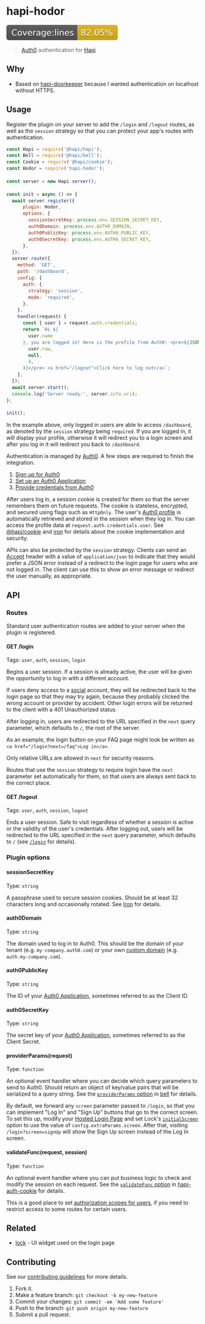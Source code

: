# hapi-hodor

![test coverage][test-coverage]

> [Auth0] authentication for [Hapi][hapi]

## Why

- Based on [hapi-doorkeeper][hapi-doorkeeper] because I wanted authentication on localhost without HTTPS.

## Usage

Register the plugin on your server to add the `/login` and `/logout` routes, as well as the `session` strategy so that you can protect your app's routes with authentication.

```js
const Hapi = require('@hapi/hapi');
const Bell = require('@hapi/bell');
const Cookie = require('@hapi/cookie');
const Hodor = require('hapi-hodor');

const server = new Hapi.server();

const init = async () => {
  await server.register({
      plugin: Hodor,
      options: {
        sessionSecretKey: process.env.SESSION_SECRET_KEY,
        auth0Domain: process.env.AUTH0_DOMAIN,
        auth0PublicKey: process.env.AUTH0_PUBLIC_KEY,
        auth0SecretKey: process.env.AUTH0_SECRET_KEY,
      },
  });
  server.route({
    method: 'GET',
    path: '/dashboard',
    config: {
      auth: {
        strategy: 'session',
        mode: 'required',
      },
    },
    handler(request) {
      const { user } = request.auth.credentials;
      return `Hi ${
        user.name
      }, you are logged in! Here is the profile from Auth0: <pre>${JSON.stringify(
        user.raw,
        null,
        4,
      )}</pre> <a href="/logout">Click here to log out</a>`;
    },
  });
  await server.start();
  console.log('Server ready:', server.info.uri);
};

init();
```

In the example above, only logged in users are able to access `/dashboard`, as denoted by the `session` strategy being `required`. If you are logged in, it will display your profile, otherwise it will redirect you to a login screen and after you log in it will redirect you back to `/dashboard`.

Authentication is managed by [Auth0](https://auth0.com/). A few steps are required to finish the integration.

1. [Sign up for Auth0](https://auth0.com/)
2. [Set up an Auth0 Application](https://auth0.com/docs/applications/application-types)
3. [Provide credentials from Auth0](#plugin-options)

After users log in, a session cookie is created for them so that the server remembers them on future requests. The cookie is stateless, encrypted, and secured using flags such as `HttpOnly`. The user's [Auth0 profile](https://auth0.com/docs/user-profile/normalized/oidc) is automatically retrieved and stored in the session when they log in. You can access the profile data at `request.auth.credentials.user`. See [@hapi/cookie](https://github.com/hapijs/hapi-auth-cookie) and [iron](https://github.com/hueniverse/iron) for details about the cookie implementation and security.

APIs can also be protected by the `session` strategy. Clients can send an [Accept](https://tools.ietf.org/html/rfc7231#section-5.3.2) header with a value of `application/json` to indicate that they would prefer a JSON error instead of a redirect to the login page for users who are not logged in. The client can use this to show an error message or redirect the user manually, as appropriate.

## API

### Routes

Standard user authentication routes are added to your server when the plugin is registered.

#### GET /login

Tags: `user`, `auth`, `session`, `login`

Begins a user session. If a session is already active, the user will be given the opportunity to log in with a different account.

If users deny access to a [social](https://auth0.com/docs/identityproviders) account, they will be redirected back to the login page so that they may try again, because they probably clicked the wrong account or provider by accident. Other login errors will be returned to the client with a 401 Unauthorized status.

After logging in, users are redirected to the URL specified in the `next` query parameter, which defaults to `/`, the root of the server.

As an example, the login button on your FAQ page might look be written as `<a href="/login?next=/faq">Log in</a>`.

Only relative URLs are allowed in `next` for security reasons.

Routes that use the `session` strategy to require login have the `next` parameter set automatically for them, so that users are always sent back to the correct place.

#### GET /logout

Tags: `user`, `auth`, `session`, `logout`

Ends a user session. Safe to visit regardless of whether a session is active or the validity of the user's credentials. After logging out, users will be redirected to the URL specified in the `next` query parameter, which defaults to `/` (see [`/login`](#get-login) for details).

### Plugin options

#### sessionSecretKey

Type: `string`

A passphrase used to secure session cookies. Should be at least 32 characters long and occasionally rotated. See [Iron](https://github.com/hueniverse/iron) for details.

#### auth0Domain

Type: `string`

The domain used to log in to Auth0. This should be the domain of your tenant (e.g. `my-company.auth0.com`) or your own [custom domain](https://auth0.com/docs/custom-domains) (e.g. `auth.my-company.com`).

#### auth0PublicKey

Type: `string`

The ID of your [Auth0 Application](https://manage.auth0.com/#/applications), sometimes referred to as the Client ID.

#### auth0SecretKey

Type: `string`

The secret key of your [Auth0 Application](https://manage.auth0.com/#/applications), sometimes referred to as the Client Secret.

#### providerParams(request)

Type: `function`

An optional event handler where you can decide which query parameters to send to Auth0. Should return an object of key/value pairs that will be serialized to a query string. See the [`providerParams` option](https://github.com/hapijs/bell/blob/master/API.md#options) in [bell](https://github.com/hapijs/bell) for details.

By default, we forward any `screen` parameter passed to `/login`, so that you can implement "Log In" and "Sign Up" buttons that go to the correct screen. To set this up, modify your [Hosted Login Page](https://auth0.com/docs/hosted-pages/login#how-to-customize-your-login-page) and set Lock's [`initialScreen`](https://auth0.com/docs/libraries/lock/v11/configuration#initialscreen-string-) option to use the value of `config.extraParams.screen`. After that, visiting `/login?screen=signUp` will show the Sign Up screen instead of the Log In screen.

#### validateFunc(request, session)

Type: `function`

An optional event handler where you can put business logic to check and modify the session on each request. See the [`validateFunc` option](https://github.com/hapijs/hapi-auth-cookie#hapi-auth-cookie) in [hapi-auth-cookie](https://github.com/hapijs/hapi-auth-cookie) for details.

This is a good place to set [authorization scopes for users](https://futurestud.io/tutorials/hapi-restrict-user-access-with-scopes), if you need to restrict access to some routes for certain users.

## Related

- [lock](https://github.com/auth0/lock) - UI widget used on the login page

## Contributing

See our [contributing guidelines](https://github.com/sholladay/hapi-doorkeeper/blob/master/CONTRIBUTING.md 'Guidelines for participating in this project') for more details.

1. Fork it.
2. Make a feature branch: `git checkout -b my-new-feature`
3. Commit your changes: `git commit -am 'Add some feature'`
4. Push to the branch: `git push origin my-new-feature`
5. Submit a pull request.

[hapi-doorkeeper]: https://github.com/sholladay/hapi-doorkeeper
[hapi]: https://hapijs.com
[auth0]: https://auth0.com
[test-coverage]: ./badges/badge-lines.svg
